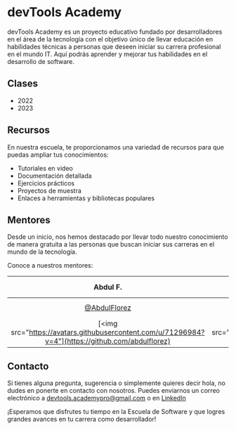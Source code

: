 # devTools Academy

devTools Academy es un proyecto educativo fundado por desarrolladores en el área de la tecnología con el objetivo único de llevar educación en habilidades técnicas a personas que deseen iniciar su carrera profesional en el mundo IT. Aquí podrás aprender y mejorar tus habilidades en el desarrollo de software.

## Clases

- 2022
- 2023

## Recursos

En nuestra escuela, te proporcionamos una variedad de recursos para que puedas ampliar tus conocimientos:

- Tutoriales en video
- Documentación detallada
- Ejercicios prácticos
- Proyectos de muestra
- Enlaces a herramientas y bibliotecas populares

## Mentores

Desde un inicio, nos hemos destacado por llevar todo nuestro conocimiento de manera gratuita a las personas que buscan iniciar sus carreras en el mundo de la tecnología.

Conoce a nuestros mentores:

| Abdul F. | Heidy F. | Juan Z. | Daniel M. | Sthefania E. | Daniel C. |
| :---: | :---: | :---: | :---: | :---: | :---: |
| [@AbdulFlorez](https://github.com/abdulflorez) | [@HAFlorez29](https://github.com/haflorez29) | [@Neo-Rxn](https://github.com/Neo-Rxn) | [@DaniielMayo](https://github.com/Daniielmayo) | [@SthefaniaEcheverry](https://github.com/SthefaniaEcheverry) | [@DanielCalleCO](https://github.com/danielcalleco) |
|[<img src="https://avatars.githubusercontent.com/u/71296984?v=4"](https://github.com/abdulflorez)|[<img src="https://avatars.githubusercontent.com/u/56749327?v=4"](https://github.com/haflorez29)|[<img src="https://avatars.githubusercontent.com/u/55766747?v=4">](https://github.com/Neo-Rxn)|[<img src="https://avatars.githubusercontent.com/u/79063734?v=4">](https://github.com/Daniielmayo)|[<img src="https://avatars.githubusercontent.com/u/104586980?v=4">](https://github.com/SthefaniaEcheverry)|[<img src="https://avatars.githubusercontent.com/u/100431019?v=4">](https://github.com/danielcalleco)|

## Contacto

Si tienes alguna pregunta, sugerencia o simplemente quieres decir hola, no dudes en ponerte en contacto con nosotros. Puedes enviarnos un correo electrónico a devtools.academypro@gmail.com o en [LinkedIn](https://www.linkedin.com/school/devtoolsacademy)

¡Esperamos que disfrutes tu tiempo en la Escuela de Software y que logres grandes avances en tu carrera como desarrollador!
